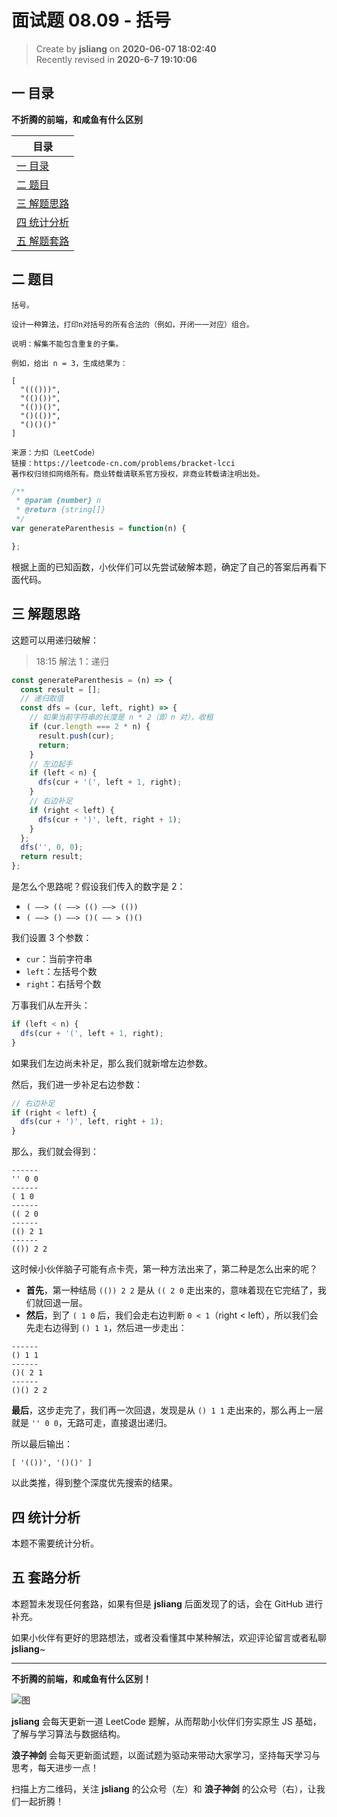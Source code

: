 面试题 08.09 - 括号
===

> Create by **jsliang** on **2020-06-07 18:02:40**  
> Recently revised in **2020-6-7 19:10:06**  

## 一 目录

**不折腾的前端，和咸鱼有什么区别**

| 目录 |
| --- |
| [一 目录](#chapter-one) |
| [二 题目](#chapter-two) |
| [三 解题思路](#chapter-three) |
| [四 统计分析](#chapter-four) |
| [五 解题套路](#chapter-five) |

## 二 题目



```
括号。

设计一种算法，打印n对括号的所有合法的（例如，开闭一一对应）组合。

说明：解集不能包含重复的子集。

例如，给出 n = 3，生成结果为：

[
  "((()))",
  "(()())",
  "(())()",
  "()(())",
  "()()()"
]

来源：力扣（LeetCode）
链接：https://leetcode-cn.com/problems/bracket-lcci
著作权归领扣网络所有。商业转载请联系官方授权，非商业转载请注明出处。
```

```js
/**
 * @param {number} n
 * @return {string[]}
 */
var generateParenthesis = function(n) {

};
```

根据上面的已知函数，小伙伴们可以先尝试破解本题，确定了自己的答案后再看下面代码。

## 三 解题思路



这题可以用递归破解：

> 18:15 解法 1：递归

```js
const generateParenthesis = (n) => {
  const result = [];
  // 递归取值
  const dfs = (cur, left, right) => {
    // 如果当前字符串的长度是 n * 2（即 n 对），收租
    if (cur.length === 2 * n) {
      result.push(cur);
      return;
    }
    // 左边起手
    if (left < n) {
      dfs(cur + '(', left + 1, right);
    }
    // 右边补足
    if (right < left) {
      dfs(cur + ')', left, right + 1);
    }
  };
  dfs('', 0, 0);
  return result;
};
```

是怎么个思路呢？假设我们传入的数字是 2：

* `( ——> (( ——> (() ——> (())`
* `( ——> () ——> ()( —— > ()() `

我们设置 3 个参数：

* `cur`：当前字符串
* `left`：左括号个数
* `right`：右括号个数

万事我们从左开头：

```js
if (left < n) {
  dfs(cur + '(', left + 1, right);
}
```

如果我们左边尚未补足，那么我们就新增左边参数。

然后，我们进一步补足右边参数：

```js
// 右边补足
if (right < left) {
  dfs(cur + ')', left, right + 1);
}
```

那么，我们就会得到：

```
------
'' 0 0    
------  
( 1 0    
------
(( 2 0
------
(() 2 1
------
(()) 2 2
```

这时候小伙伴脑子可能有点卡壳，第一种方法出来了，第二种是怎么出来的呢？

* **首先**，第一种结局 `(()) 2 2` 是从 `(( 2 0` 走出来的，意味着现在它完结了，我们就回退一层。
* **然后**，到了 `( 1 0` 后，我们会走右边判断 `0 < 1`（right < left），所以我们会先走右边得到 `() 1 1`，然后进一步走出：

```
------
() 1 1
------
()( 2 1
------
()() 2 2
```

**最后**，这步走完了，我们再一次回退，发现是从 `() 1 1` 走出来的，那么再上一层就是 `'' 0 0`，无路可走，直接退出递归。

所以最后输出：

```
[ '(())', '()()' ]
```

以此类推，得到整个深度优先搜索的结果。

## 四 统计分析



本题不需要统计分析。

## 五 套路分析



本题暂未发现任何套路，如果有但是 **jsliang** 后面发现了的话，会在 GitHub 进行补充。

如果小伙伴有更好的思路想法，或者没看懂其中某种解法，欢迎评论留言或者私聊 **jsliang**~

---

**不折腾的前端，和咸鱼有什么区别！**

![图](https://github.com/LiangJunrong/document-library/blob/master/public-repertory/img/z-index-small.png?raw=true)

**jsliang** 会每天更新一道 LeetCode 题解，从而帮助小伙伴们夯实原生 JS 基础，了解与学习算法与数据结构。

**浪子神剑** 会每天更新面试题，以面试题为驱动来带动大家学习，坚持每天学习与思考，每天进步一点！

扫描上方二维码，关注 **jsliang** 的公众号（左）和 **浪子神剑** 的公众号（右），让我们一起折腾！

